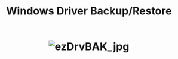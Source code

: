 <h1 align="center"> Windows Driver Backup/Restore
<br>
<br>

![ezDrvBAK_jpg](https://user-images.githubusercontent.com/132028878/236368456-62f66541-3355-4c22-888b-2493fbb1f8df.jpg)
